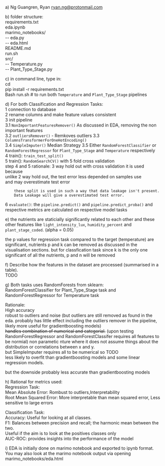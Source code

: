 a) Ng Guangren, Ryan ryan.ng@protonmail.com  
  
b) folder structure:  
requirements.txt    
eda.ipynb  
marimo_notebooks/   
-- eda.py  
-- eda.html  
README.md  
run.sh  
src/  
-- Temperature.py  
-- Plant_Type_Stage.py  
  
c) in command line, type in:  
cd <TO-MY-SUBMISSION-FOLDER>  
pip install -r requirements.txt  
Bash run.sh # to run both `Temperature` and `Plant_Type_Stage` pipelines  
  
d) For both Classification and Regression Tasks:  
1 connection to database  
2 rename columns and make feature values consistent  
3 init pipeline  
        3.1 `NonImportantFeaturesRemover()` As discussed in EDA, removing the non important features  
        3.2 `outliersRemover()` - Remkoves outliers
        3.3 `ColumnsTransformerForOneHotEncoding()`  
        3.4 `SimpleImputer()` Median Strategy 
        3.5 Either `RandomForestClassifier` or `RandomForestRegressor` for `Plant_Type_Stage` and `Temperature` respectively  
4 train(): `train_test_split()`   
5 train(): `RandomSearchCV()` with 5 fold cross validation    
        step 4 and 5 rationale: 3 way hold out with cross validation it is used because  
        unlike 2 way hold out, the test error less depended on samples use  
        and may overestimate test error  
  
        these split is used in such a way that data leakage isn't present.  
        Data Leakage will give a overestimated test error.  
          
6 `evaluate()`: the `pipeline.predict()` and `pipeline.predict_proba()` and respective metrics are calculated on respective model tasks   
  
e) the nutrients are staticially significantly  related to each other and these other features like `light_intensity_lux`, `humidity_percent` and `plant_stage_coded`. (alpha = 0.05)   
  
the p values for regression task compared to the target (temperature) are significant, nutrients p and k can be removed as discussed in the visualisation sections. but for classfication task since k is the only one significant of all the nutrients, p and n will be removed  
  
f) Describe how the features in the dataset are processed (summarised in a table).  
TODO  
  
g) Both tasks uses RandomForests from sklearn:  
RandomForestClassifier for Plant_Type_Stage task and RandomForestRegressor for Temperature task  
  
Rationale:  
High accuracy  
robust to outliers and noise (but outliers are still removed as found in the eda. probably has little effect including the outliers remover in the pipeline, likely more useful for gradientboosting models)  
~~handles combination of numerical and categorial.~~  (upon testing RandomForestRegressor and RandomForestClassifer requires all features to be normial)
non parametic nture where it does not assume things about the distribution or correlations between x and y.  
but SimpleImputer requires all to be numerical so TODO  
less likely to overfit than gradientboosting models and some linear regression models.  
  
but the downside probably less accurate than gradientboosting models  
  
h) Rational for metrics used:  
Regression Task:    
        Mean Absolute Error: Rombust to outliers,Interpretability  
        Root Mean Squared Error: More interpretable than mean squared error, Less sensitive to large errors  
  
Classification Task:  
        Accuracy: Useful for looking at all classes.  
        F1: Balances between precision and recall; the harmonic mean between the two.  
            Useful if the aim is to look at the positives classes only  
        AUC-ROC: provides insights into the performance of the model  
  
i) EDA is initially done on marimo notebook and exported to ipynb format. You may also look at the marimo notebook output via opening marimo_notebooks/eda.html  
